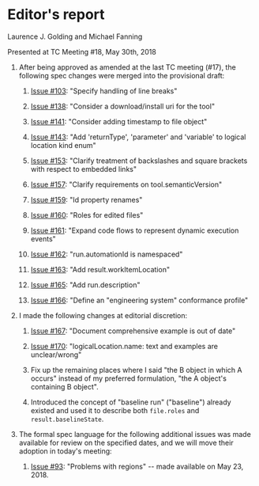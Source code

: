 # Editor's report

Laurence J. Golding and Michael Fanning

Presented at TC Meeting #18, May 30th, 2018

1. After being approved as amended at the last TC meeting (#17), the following spec changes were merged into the provisional draft:

    1. [Issue #103](https://github.com/oasis-tcs/sarif-spec/issues/103): "Specify handling of line breaks"

    1. [Issue #138](https://github.com/oasis-tcs/sarif-spec/issues/138): "Consider a download/install uri for the tool"

    1. [Issue #141](https://github.com/oasis-tcs/sarif-spec/issues/141): "Consider adding timestamp to file object"

    1. [Issue #143](https://github.com/oasis-tcs/sarif-spec/issues/143): "Add 'returnType', 'parameter' and 'variable' to logical location kind enum"

    1. [Issue #153](https://github.com/oasis-tcs/sarif-spec/issues/153): "Clarify treatment of backslashes and square brackets with respect to embedded links"

    1. [Issue #157](https://github.com/oasis-tcs/sarif-spec/issues/157): "Clarify requirements on tool.semanticVersion"

    1. [Issue #159](https://github.com/oasis-tcs/sarif-spec/issues/159): "Id property renames"

    1. [Issue #160](https://github.com/oasis-tcs/sarif-spec/issues/160): "Roles for edited files"

    1. [Issue #161](https://github.com/oasis-tcs/sarif-spec/issues/161): "Expand code flows to represent dynamic execution events"

    1. [Issue #162](https://github.com/oasis-tcs/sarif-spec/issues/162): "run.automationId is namespaced"

    1. [Issue #163](https://github.com/oasis-tcs/sarif-spec/issues/163): "Add result.workItemLocation"

    1. [Issue #165](https://github.com/oasis-tcs/sarif-spec/issues/165): "Add run.description"

    1. [Issue #166](https://github.com/oasis-tcs/sarif-spec/issues/166): "Define an "engineering system" conformance profile"

1. I made the following changes at editorial discretion:

    1. [Issue #167](https://github.com/oasis-tcs/sarif-spec/issues/167): "Document comprehensive example is out of date"

    1. [Issue #170](https://github.com/oasis-tcs/sarif-spec/issues/170): "logicalLocation.name: text and examples are unclear/wrong"

    1. Fix up the remaining places where I said "the B object in which A occurs" instead of my preferred formulation, "the A object's containing B object".

    1. Introduced the concept of "baseline run" ("baseline") already existed and used it to describe both `file.roles` and `result.baselineState`.

1. The formal spec language for the following additional issues was made available for review on the specified dates, and we will move their adoption in today's meeting:

    1. [Issue #93](https://github.com/oasis-tcs/sarif-spec/issues/93): "Problems with regions" -- made available on May 23, 2018.
